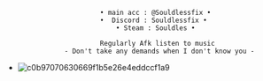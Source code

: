 
                            • main acc : @Souldlessfix •
                            •  Discord : Souldlessfix • 
                                • Steam : Souldles •
                                
                            Regularly Afk listen to music
                   - Don't take any demands when I don't know you -
  



- ![c0b97070630669f1b5e26e4eddccf1a9](https://github.com/user-attachments/assets/52dc6b2d-20cc-4a86-a541-3c6a426a2dcc)


